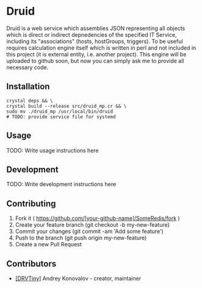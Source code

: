 # Druid

Druid is a web service which assemblies JSON representing all objects
which is direct or indirect depnedencies of the specified IT Service,
including its "associations" (hosts, hostGroups, triggers).
To be useful requires calculation engine itself which is written in perl 
and not included in this project (it is external entity, i.e. another
project). This engine will be uploaded to github soon, but now you can 
simply ask me to provide all necessary code.

## Installation

```
crystal deps && \
crystal build --release src/druid_mp.cr && \
sudo mv ./druid_mp /usr/local/bin/druid
# TODO: provide service file for systemd  
```
## Usage

TODO: Write usage instructions here

## Development

TODO: Write development instructions here

## Contributing

1. Fork it ( https://github.com/[your-github-name]/SomeRedis/fork )
2. Create your feature branch (git checkout -b my-new-feature)
3. Commit your changes (git commit -am 'Add some feature')
4. Push to the branch (git push origin my-new-feature)
5. Create a new Pull Request

## Contributors

- [[DRVTiny]](https://github.com/DRVTiny) Andrey Konovalov - creator, maintainer
